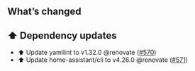 ## What’s changed

## ⬆️ Dependency updates

- ⬆️ Update yamllint to v1.32.0 @renovate ([#570](https://github.com/hassio-addons/addon-ssh/pull/570))
- ⬆️ Update home-assistant/cli to v4.26.0 @renovate ([#571](https://github.com/hassio-addons/addon-ssh/pull/571))
